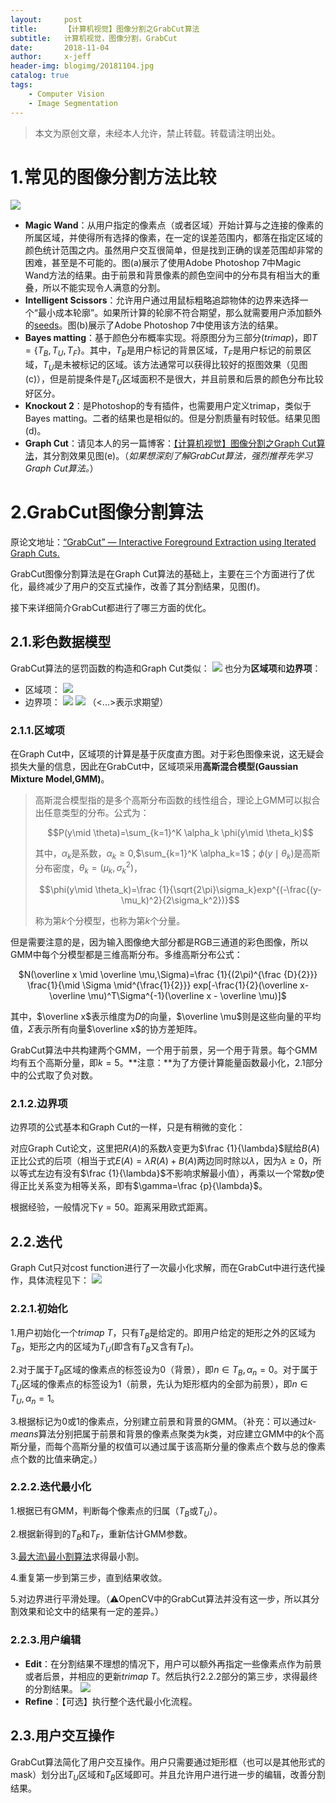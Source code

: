 ```yaml
---
layout:     post
title:      【计算机视觉】图像分割之GrabCut算法
subtitle:   计算机视觉，图像分割，GrabCut
date:       2018-11-04
author:     x-jeff
header-img: blogimg/20181104.jpg
catalog: true
tags:
    - Computer Vision
    - Image Segmentation
---  
```

>本文为原创文章，未经本人允许，禁止转载。转载请注明出处。

# 1.常见的图像分割方法比较
![](https://ws3.sinaimg.cn/large/006tNbRwly1fww53rlukhj31f60h24qp.jpg)

* **Magic Wand**：从用户指定的像素点（或者区域）开始计算与之连接的像素的所属区域，并使得所有选择的像素，在一定的误差范围内，都落在指定区域的颜色统计范围之内。虽然用户交互很简单，但是找到正确的误差范围却非常的困难，甚至是不可能的。图(a)展示了使用Adobe Photoshop 7中Magic Wand方法的结果。由于前景和背景像素的颜色空间中的分布具有相当大的重叠，所以不能实现令人满意的分割。
* **Intelligent Scissors**：允许用户通过用鼠标粗略追踪物体的边界来选择一个“最小成本轮廓”。如果所计算的轮廓不符合期望，那么就需要用户添加额外的[seeds](http://shichaoxin.com/2018/10/21/计算机视觉-图像分割之Graph-Cut算法/)。图(b)展示了Adobe Photoshop 7中使用该方法的结果。
* **Bayes matting**：基于颜色分布概率实现。将原图分为三部分(*trimap*)，即$T=\lbrace T_B,T_U,T_F \rbrace$。其中，$T_B$是用户标记的背景区域，$T_F$是用户标记的前景区域，$T_U$是未被标记的区域。该方法通常可以获得比较好的抠图效果（见图(c)），但是前提条件是$T_U$区域面积不是很大，并且前景和后景的颜色分布比较好区分。
* **Knockout 2**：是Photoshop的专有插件，也需要用户定义trimap，类似于Bayes matting。二者的结果也是相似的。但是分割质量有时较低。结果见图(d)。
* **Graph Cut**：请见本人的另一篇博客：[【计算机视觉】图像分割之Graph Cut算法](http://shichaoxin.com/2018/10/21/计算机视觉-图像分割之Graph-Cut算法/)，其分割效果见图(e)。（*如果想深刻了解GrabCut算法，强烈推荐先学习Graph Cut算法。*）

# 2.GrabCut图像分割算法
原论文地址：[“GrabCut” — Interactive Foreground Extraction using Iterated Graph Cuts.](http://www1.spms.ntu.edu.sg/~image/meeting/paper_2008090501.pdf)

GrabCut图像分割算法是在Graph Cut算法的基础上，主要在三个方面进行了优化，最终减少了用户的交互式操作，改善了其分割结果，见图(f)。

接下来详细简介GrabCut都进行了哪三方面的优化。

## 2.1.彩色数据模型
GrabCut算法的惩罚函数的构造和Graph Cut类似：
![](https://ws2.sinaimg.cn/large/006tNbRwly1fx0zuxlb5kj30j602maa7.jpg)
也分为**区域项**和**边界项**：

* 区域项：
![](https://ws1.sinaimg.cn/large/006tNbRwly1fx0zwgtwtlj30h4038q37.jpg)
* 边界项：
![](https://ws4.sinaimg.cn/large/006tNbRwly1fx0zxuselnj30xa03mwf5.jpg)
![](https://ws1.sinaimg.cn/large/006tNbRwly1fx10z3a1c5j30ea048t8y.jpg)
（<...>表示求期望）

### 2.1.1.区域项
在Graph Cut中，区域项的计算是基于灰度直方图。对于彩色图像来说，这无疑会损失大量的信息，因此在GrabCut中，区域项采用**高斯混合模型(Gaussian Mixture Model,GMM)**。

>高斯混合模型指的是多个高斯分布函数的线性组合，理论上GMM可以拟合出任意类型的分布。公式为： 
>   
>$$P(y\mid \theta)=\sum_{k=1}^K \alpha_k \phi(y\mid \theta_k)$$  
>  
>其中，$\alpha_k$是系数，$\alpha_k \geq 0$,$\sum_{k=1}^K \alpha_k=1$；$\phi(y\mid \theta_k)$是高斯分布密度，$\theta_k=(\mu_k,\sigma_k^2)$， 
>   
>$$\phi(y\mid \theta_k)=\frac {1}{\sqrt{2\pi}\sigma_k}exp^{(-\frac{(y-\mu_k)^2}{2\sigma_k^2})}$$  
>  
>称为第$k$个分模型，也称为第$k$个分量。  

但是需要注意的是，因为输入图像绝大部分都是RGB三通道的彩色图像，所以GMM中每个分模型都是三维高斯分布。多维高斯分布公式：  
  
<center>$N(\overline x \mid \overline \mu,\Sigma)=\frac {1}{(2\pi)^{\frac {D}{2}}} \frac{1}{\mid \Sigma \mid^{\frac{1}{2}}} exp[-\frac{1}{2}(\overline x- \overline \mu)^T\Sigma^{-1}(\overline x - \overline \mu)]$</center>
  
其中，$\overline x$表示维度为$D$的向量，$\overline \mu$则是这些向量的平均值，$\Sigma$表示所有向量$\overline x$的协方差矩阵。

GrabCut算法中共构建两个GMM，一个用于前景，另一个用于背景。每个GMM均有五个高斯分量，即$k=5$。**注意：**为了方便计算能量函数最小化，2.1部分中的公式取了负对数。

### 2.1.2.边界项
边界项的公式基本和Graph Cut的一样，只是有稍微的变化：  

对应Graph Cut论文，这里把$R(A)$的系数$\lambda$变更为$\frac {1}{\lambda}$赋给$B(A)$正比公式的后项（相当于式$E(A)=\lambda R(A)+B(A)$两边同时除以$\lambda$，因为$\lambda \geq 0$，所以等式左边有没有$\frac {1}{\lambda}$不影响求解最小值），再乘以一个常数$p$使得正比关系变为相等关系，即有$\gamma=\frac {p}{\lambda}$。

根据经验，一般情况下$\gamma=50$。距离采用欧式距离。

## 2.2.迭代
Graph Cut只对cost function进行了一次最小化求解，而在GrabCut中进行迭代操作，具体流程见下：
![](https://ws3.sinaimg.cn/large/006tNbRwly1fx11blg1mbj30sk114wlo.jpg)
### 2.2.1.初始化
1.用户初始化一个$trimap$ $T$，只有$T_B$是给定的。即用户给定的矩形之外的区域为$T_B$，矩形之内的区域为$T_U$(即含有$T_B$又含有$T_F$)。  

2.对于属于$T_B$区域的像素点的标签设为0（背景），即$n \in T_B,\alpha_n =0$。对于属于$T_U$区域的像素点的标签设为1（前景，先认为矩形框内的全部为前景），即$n \in T_U,\alpha_n=1$。

3.根据标记为0或1的像素点，分别建立前景和背景的GMM。（补充：可以通过*k-means*算法分别把属于前景和背景的像素点聚类为*k*类，对应建立GMM中的*k*个高斯分量，而每个高斯分量的权值可以通过属于该高斯分量的像素点个数与总的像素点个数的比值来确定。）

### 2.2.2.迭代最小化
1.根据已有GMM，判断每个像素点的归属（$T_B$或$T_U$）。

2.根据新得到的$T_B$和$T_F$，重新估计GMM参数。

3.[最大流\最小割算法](http://shichaoxin.com/2018/10/26/计算机视觉-图像分割之-最大流-最小割-算法/)求得最小割。

4.重复第一步到第三步，直到结果收敛。

5.对边界进行平滑处理。（⚠️OpenCV中的GrabCut算法并没有这一步，所以其分割效果和论文中的结果有一定的差异。）

### 2.2.3.用户编辑
* **Edit**：在分割结果不理想的情况下，用户可以额外再指定一些像素点作为前景或者后景，并相应的更新$trimap$ $T$。然后执行2.2.2部分的第三步，求得最终的分割结果。
![](https://ws1.sinaimg.cn/large/006tNbRwly1fx47pv7m0yj30mi0goala.jpg)
* **Refine**：【可选】执行整个迭代最小化流程。

## 2.3.用户交互操作
GrabCut算法简化了用户交互操作。用户只需要通过矩形框（也可以是其他形式的mask）划分出$T_U$区域和$T_B$区域即可。并且允许用户进行进一步的编辑，改善分割结果。
